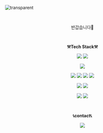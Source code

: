 ![transparent](https://capsule-render.vercel.app/api?type=transparent&fontColor=703ee5&text=Sunhee's%20GitHub&height=150&fontSize=60&fontAlign=50)

<br>


<p align="center">
반갑습니다👐<br>
</p>

<br>

<p align="center">
    <Strong>⚒️Tech Stack⚒️</Strong><br>
</p>

<p align="center" display="inline-block">
    <img src="https://img.shields.io/badge/java-007396?style=for-the-badge&logo=java&logoColor=white">
    <img src="https://img.shields.io/badge/JSP-007396?style=for-the-badge&logo=jsp&logoColor=white">
</p>
<p align="center" display="inline-block">
    <img src="https://img.shields.io/badge/Spring-6DB33F?style=for-the-badge&logo=Spring&logoColor=white">
</p>
<p align="center" display="inline-block">
    <img src="https://img.shields.io/badge/javascript-F7DF1E?style=for-the-badge&logo=javascript&logoColor=black">
    <img src="https://img.shields.io/badge/jquery-0769AD?style=for-the-badge&logo=jquery&logoColor=white">
    <img src="https://img.shields.io/badge/css-1572B6?style=for-the-badge&logo=css3&logoColor=white">
    <img src="https://img.shields.io/badge/html-E34F26?style=for-the-badge&logo=html5&logoColor=white">
    
</p>
<p align="center" display="inline-block">
    <img src="https://img.shields.io/badge/eclipseide-525C86?style=for-the-badge&logo=eclipseide&logoColor=white"> 
    <img src="https://img.shields.io/badge/visualstudiocode-007ACC?style=for-the-badge&logo=visualstudiocode&logoColor=white"> 
</p>
<p align="center" display="inline-block">
    <img src="https://img.shields.io/badge/Oracle-F80000?style=for-the-badge&logo=oracle&logoColor=white">
    <img src="https://img.shields.io/badge/mysql-4479A1?style=for-the-badge&logo=mysql&logoColor=white">
</p>


<br>
<p align="center">
    <Strong>📞contact📞</Strong><br>
</p>
<p align="center" display="inline-block">
    <a href="mailto:sunheedream@gmail.com"><img src="https://img.shields.io/badge/sunheedream@gmail.com-EA4335?style=for-the-badge&logo=gmail&logoColor=white"/></a>
    <p align="center"></p>
</p>

